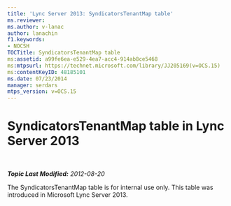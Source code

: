 ```yaml
---
title: 'Lync Server 2013: SyndicatorsTenantMap table'
ms.reviewer: 
ms.author: v-lanac
author: lanachin
f1.keywords:
- NOCSH
TOCTitle: SyndicatorsTenantMap table
ms:assetid: a99fe6ea-e529-4ea7-acc4-914ab8ce5468
ms:mtpsurl: https://technet.microsoft.com/library/JJ205169(v=OCS.15)
ms:contentKeyID: 48185101
ms.date: 07/23/2014
manager: serdars
mtps_version: v=OCS.15
---
```


<div data-xmlns="http://www.w3.org/1999/xhtml">

<div class="topic" data-xmlns="http://www.w3.org/1999/xhtml" data-msxsl="urn:schemas-microsoft-com:xslt" data-cs="http://msdn.microsoft.com/">

<div data-asp="http://msdn2.microsoft.com/asp">

# SyndicatorsTenantMap table in Lync Server 2013

</div>

<div id="mainSection">

<div id="mainBody">

<span> </span>

_**Topic Last Modified:** 2012-08-20_

The SyndicatorsTenantMap table is for internal use only. This table was introduced in Microsoft Lync Server 2013.

</div>

<span> </span>

</div>

</div>

</div>

